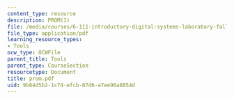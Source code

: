 ```yaml
---
content_type: resource
description: PROM(1)
file: /media/courses/6-111-introductory-digital-systems-laboratory-fall-2002/9b64d5b21c74efcb87d6a7ee96a8854d_prom.pdf
file_type: application/pdf
learning_resource_types:
- Tools
ocw_type: OCWFile
parent_title: Tools
parent_type: CourseSection
resourcetype: Document
title: prom.pdf
uid: 9b64d5b2-1c74-efcb-87d6-a7ee96a8854d
---
```

